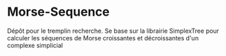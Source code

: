 # Morse-Sequence
Dépôt pour le tremplin recherche. Se base sur la librairie SimplexTree pour calculer les séquences de Morse croissantes et décroissantes d'un complexe simplicial
